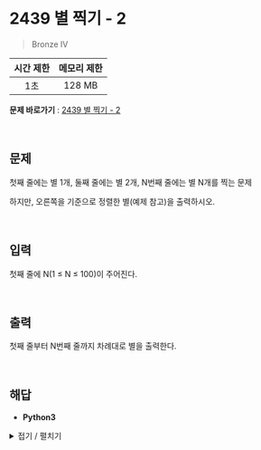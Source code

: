 # 2439 별 찍기 - 2
> Bronze IV

|시간 제한|메모리 제한|
|:---:|:---:|
|1초|128 MB|

**문제 바로가기** : [2439 별 찍기 - 2](https://www.acmicpc.net/problem/2439 "2439 별 찍기 - 2")

</br>

## 문제
첫째 줄에는 별 1개, 둘째 줄에는 별 2개, N번째 줄에는 별 N개를 찍는 문제

하지만, 오른쪽을 기준으로 정렬한 별(예제 참고)을 출력하시오.

</br>

## 입력
첫째 줄에 N(1 ≤ N ≤ 100)이 주어진다.

</br>

## 출력
첫째 줄부터 N번째 줄까지 차례대로 별을 출력한다.

</br>

## 해답
- **Python3**
<details>
<summary>접기 / 펼치기</summary>
<div markdown="1">

```py
loops = int(input())
for i in range(loops):
    print(" " * (loops - i - 1), end="")
    print("*" * (i+1))
```

</div>
</details>